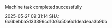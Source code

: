 Machine task completed successfully

2025-05-27 09:31:14 SHA: 6c6bebba2d33396cd10c6a50a6d1deadeaa3b9bb

